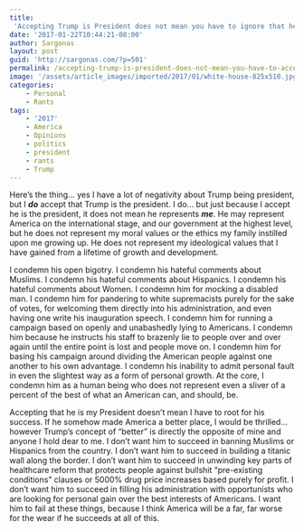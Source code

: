 ```yaml
---
title:
 'Accepting Trump is President does not mean you have to ignore that he is a terrible person.'
date: '2017-01-22T10:44:21-08:00'
author: Sargonas
layout: post
guid: 'http://sargonas.com/?p=501'
permalink: /accepting-trump-is-president-does-not-mean-you-have-to-accept-he-is-a-terrible-person/
image: '/assets/article_images/imported/2017/01/white-house-825x510.jpg'
categories:
    - Personal
    - Rants
tags:
    - '2017'
    - America
    - Opinions
    - politics
    - president
    - rants
    - Trump
---
```


Here’s the thing… yes I have a lot of negativity about Trump being president, but I ***do*** accept that Trump is the president. I do… but just because I accept he is the president, it does not mean he represents ***me***. He may represent America on the international stage, and our government at the highest level, but he does not represent my moral values or the ethics my family instilled upon me growing up. He does not represent my ideological values that I have gained from a lifetime of growth and development.

I condemn his open bigotry. I condemn his hateful comments about Muslims. I condemn his hateful comments about Hispanics. I condemn his hateful comments about Women. I condemn him for mocking a disabled man. I condemn him for pandering to white supremacists purely for the sake of votes, for welcoming them directly into his administration, and even having one write his inauguration speech. I condemn him for running a campaign based on openly and unabashedly lying to Americans. I condemn him because he instructs his staff to brazenly lie to people over and over again until the entire point is lost and people move on. I condemn him for basing his campaign around dividing the American people against one another to his own advantage. I condemn his inability to admit personal fault in even the slightest way as a form of personal growth. At the core, I condemn him as a human being who does not represent even a sliver of a percent of the best of what an American can, and should, be.

Accepting that he is my President doesn’t mean I have to root for his success. If he somehow made America a better place, I would be thrilled… however Trump’s concept of “better” is directly the opposite of mine and anyone I hold dear to me. I don’t want him to succeed in banning Muslims or Hispanics from the country. I don’t want him to succeed in building a titanic wall along the border. I don’t want him to succeed in unwinding key parts of healthcare reform that protects people against bullshit “pre-existing conditions” clauses or 5000% drug price increases based purely for profit. I don’t want him to succeed in filling his administration with opportunists who are looking for personal gain over the best interests of Americans. I want him to fail at these things, because I think America will be a far, far worse for the wear if he succeeds at all of this.